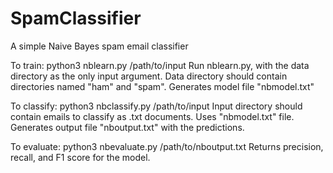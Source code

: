 # SpamClassifier
A simple Naive Bayes spam email classifier

To train:
python3 nblearn.py /path/to/input
Run nblearn.py, with the data directory as the only input argument. Data directory should contain directories named "ham" and "spam".
Generates model file "nbmodel.txt"

To classify:
python3 nbclassify.py /path/to/input
Input directory should contain emails to classify as .txt documents. Uses "nbmodel.txt" file.
Generates output file "nboutput.txt" with the predictions.

To evaluate:
python3 nbevaluate.py /path/to/nboutput.txt
Returns precision, recall, and F1 score for the model.
